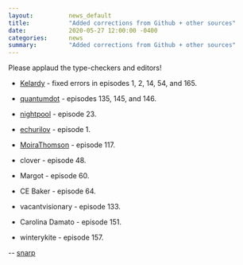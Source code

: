 ```yaml
---
layout:          news_default
title:           "Added corrections from Github + other sources"
date:            2020-05-27 12:00:00 -0400
categories:      news
summary:         "Added corrections from Github + other sources"
---
```

Please applaud the type-checkers and editors!

- [Kelardy](https://github.com/Kelardry) - fixed errors in episodes 1, 2, 14, 54, and 165.

- [quantumdot](https://github.com/quantumdotdot) - episodes 135, 145, and 146.

- [nightpool](https://github.com/nightpool) - episode 23.

- [echurilov](https://github.com/echurilov) - episode 1.

- [MoiraThomson](https://github.com/MoiraThomson) - episode 117.

- clover - episode 48.

- Margot - episode 60.

- CE Baker - episode 64.

- vacantvisionary - episode 133.

- Carolina Damato - episode 151.

- winterykite - episode 157.

-- <a href="http://snarp.tumblr.com/">snarp</a>
